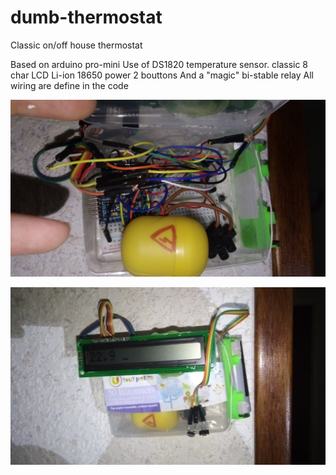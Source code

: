 # dumb-thermostat
Classic on/off house thermostat

Based on arduino pro-mini
Use of DS1820 temperature sensor.
classic 8 char LCD
Li-ion 18650 power
2 bouttons
And a "magic" bi-stable relay 
All wiring are define in the code

![picture](https://raw.githubusercontent.com/crazytiti/dumb-thermostat/master/IMG_20181117_000626.jpg)

![picture](https://raw.githubusercontent.com/crazytiti/dumb-thermostat/master/IMG_20181117_000913.jpg)
